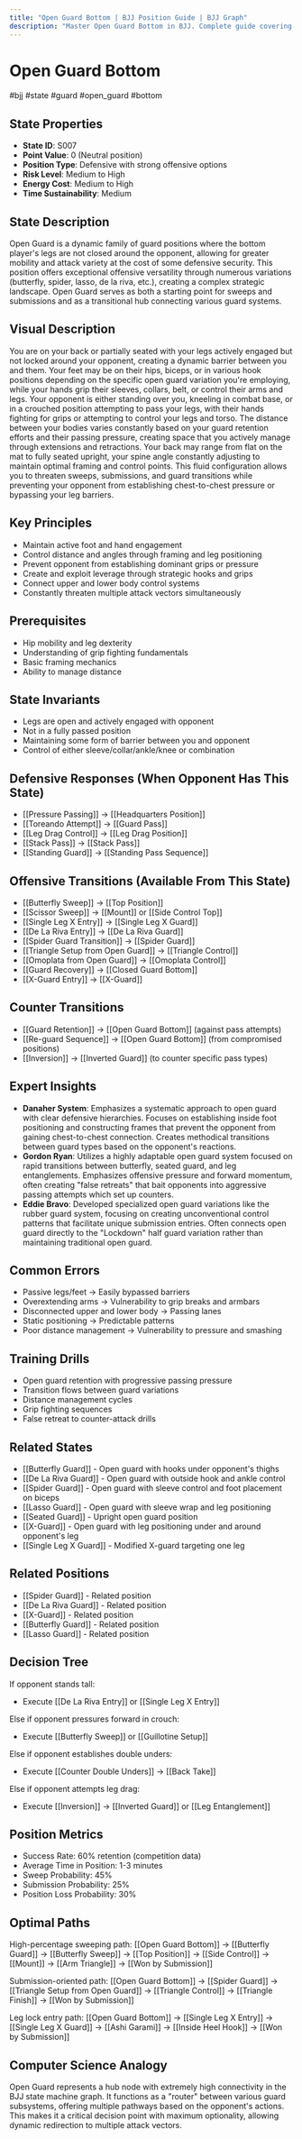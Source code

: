 ```yaml
---
title: "Open Guard Bottom | BJJ Position Guide | BJJ Graph"
description: "Master Open Guard Bottom in BJJ. Complete guide covering setup, control, escapes, and transitions. Success rate: 60%."
---
```




<!-- Schema Markup for SEO -->
<script type="application/ld+json">
{
  "@context": "https://schema.org",
  "@type": "HowTo",
  "name": "How to Use Open Guard Bottom in BJJ",
  "description": "Complete guide to executing techniques and transitions from Open Guard Bottom.",
  "step": [
    {
      "@type": "HowToStep",
      "name": "Execute Butterfly Sweep",
      "text": "From this position, execute Butterfly Sweep to transition to Top Position.",
      "position": 1
    },
    {
      "@type": "HowToStep",
      "name": "Execute Scissor Sweep",
      "text": "From this position, execute Scissor Sweep to transition to Mount.",
      "position": 2
    },
    {
      "@type": "HowToStep",
      "name": "Execute Single Leg X Entry",
      "text": "From this position, execute Single Leg X Entry to transition to Single Leg X Guard.",
      "position": 3
    },
    {
      "@type": "HowToStep",
      "name": "Execute De La Riva Entry",
      "text": "From this position, execute De La Riva Entry to transition to De La Riva Guard.",
      "position": 4
    },
    {
      "@type": "HowToStep",
      "name": "Execute Spider Guard Transition",
      "text": "From this position, execute Spider Guard Transition to transition to Spider Guard.",
      "position": 5
    },
    {
      "@type": "HowToStep",
      "name": "Execute Triangle Setup from Open Guard",
      "text": "From this position, execute Triangle Setup from Open Guard to transition to Triangle Control.",
      "position": 6
    }
  ],
  "tool": [
    "BJJ Gi or No-Gi attire",
    "Training partner",
    "Mat space"
  ],
  "totalTime": "PT5M"
}
</script>
<script type="application/ld+json">
{
  "@context": "https://schema.org",
  "@type": "BreadcrumbList",
  "itemListElement": [
    {
      "@type": "ListItem",
      "position": 1,
      "name": "Home",
      "item": "https://bjjgraph.com/"
    },
    {
      "@type": "ListItem",
      "position": 2,
      "name": "Positions",
      "item": "https://bjjgraph.com/positions/"
    },
    {
      "@type": "ListItem",
      "position": 3,
      "name": "Open Guard Bottom",
      "item": "https://bjjgraph.com/positions/open-guard-bottom"
    }
  ]
}
</script>



<script type="application/ld+json">
{
  "@context": "https://schema.org",
  "@type": "WebPage",
  "name": "Open Guard Bottom",
  "description": "Master Open Guard Bottom in BJJ. Complete guide covering setup, control, escapes, and transitions. Success rate: 60%.",
  "url": "https://bjjgraph.com/positions/open-guard-bottom",
  "isPartOf": {
    "@type": "WebSite",
    "name": "BJJ Graph",
    "url": "https://bjjgraph.com"
  }
}
</script>

# Open Guard Bottom
#bjj #state #guard #open_guard #bottom

## State Properties
- **State ID**: S007
- **Point Value**: 0 (Neutral position)
- **Position Type**: Defensive with strong offensive options
- **Risk Level**: Medium to High
- **Energy Cost**: Medium to High
- **Time Sustainability**: Medium

## State Description
Open Guard is a dynamic family of guard positions where the bottom player's legs are not closed around the opponent, allowing for greater mobility and attack variety at the cost of some defensive security. This position offers exceptional offensive versatility through numerous variations (butterfly, spider, lasso, de la riva, etc.), creating a complex strategic landscape. Open Guard serves as both a starting point for sweeps and submissions and as a transitional hub connecting various guard systems.

## Visual Description

You are on your back or partially seated with your legs actively engaged but not locked around your opponent, creating a dynamic barrier between you and them. Your feet may be on their hips, biceps, or in various hook positions depending on the specific open guard variation you're employing, while your hands grip their sleeves, collars, belt, or control their arms and legs. Your opponent is either standing over you, kneeling in combat base, or in a crouched position attempting to pass your legs, with their hands fighting for grips or attempting to control your legs and torso. The distance between your bodies varies constantly based on your guard retention efforts and their passing pressure, creating space that you actively manage through extensions and retractions. Your back may range from flat on the mat to fully seated upright, your spine angle constantly adjusting to maintain optimal framing and control points. This fluid configuration allows you to threaten sweeps, submissions, and guard transitions while preventing your opponent from establishing chest-to-chest pressure or bypassing your leg barriers.

## Key Principles
- Maintain active foot and hand engagement
- Control distance and angles through framing and leg positioning
- Prevent opponent from establishing dominant grips or pressure
- Create and exploit leverage through strategic hooks and grips
- Connect upper and lower body control systems
- Constantly threaten multiple attack vectors simultaneously

## Prerequisites
- Hip mobility and leg dexterity
- Understanding of grip fighting fundamentals
- Basic framing mechanics
- Ability to manage distance

## State Invariants
- Legs are open and actively engaged with opponent
- Not in a fully passed position
- Maintaining some form of barrier between you and opponent
- Control of either sleeve/collar/ankle/knee or combination

## Defensive Responses (When Opponent Has This State)
- [[Pressure Passing]] → [[Headquarters Position]]
- [[Toreando Attempt]] → [[Guard Pass]]
- [[Leg Drag Control]] → [[Leg Drag Position]]
- [[Stack Pass]] → [[Stack Pass]]
- [[Standing Guard]] → [[Standing Pass Sequence]]

## Offensive Transitions (Available From This State)
- [[Butterfly Sweep]] → [[Top Position]]
- [[Scissor Sweep]] → [[Mount]] or [[Side Control Top]]
- [[Single Leg X Entry]] → [[Single Leg X Guard]]
- [[De La Riva Entry]] → [[De La Riva Guard]]
- [[Spider Guard Transition]] → [[Spider Guard]]
- [[Triangle Setup from Open Guard]] → [[Triangle Control]]
- [[Omoplata from Open Guard]] → [[Omoplata Control]]
- [[Guard Recovery]] → [[Closed Guard Bottom]]
- [[X-Guard Entry]] → [[X-Guard]]

## Counter Transitions
- [[Guard Retention]] → [[Open Guard Bottom]] (against pass attempts)
- [[Re-guard Sequence]] → [[Open Guard Bottom]] (from compromised positions)
- [[Inversion]] → [[Inverted Guard]] (to counter specific pass types)

## Expert Insights
- **Danaher System**: Emphasizes a systematic approach to open guard with clear defensive hierarchies. Focuses on establishing inside foot positioning and constructing frames that prevent the opponent from gaining chest-to-chest connection. Creates methodical transitions between guard types based on the opponent's reactions.
- **Gordon Ryan**: Utilizes a highly adaptable open guard system focused on rapid transitions between butterfly, seated guard, and leg entanglements. Emphasizes offensive pressure and forward momentum, often creating "false retreats" that bait opponents into aggressive passing attempts which set up counters.
- **Eddie Bravo**: Developed specialized open guard variations like the rubber guard system, focusing on creating unconventional control patterns that facilitate unique submission entries. Often connects open guard directly to the "Lockdown" half guard variation rather than maintaining traditional open guard.

## Common Errors
- Passive legs/feet → Easily bypassed barriers
- Overextending arms → Vulnerability to grip breaks and armbars
- Disconnected upper and lower body → Passing lanes
- Static positioning → Predictable patterns
- Poor distance management → Vulnerability to pressure and smashing

## Training Drills
- Open guard retention with progressive passing pressure
- Transition flows between guard variations
- Distance management cycles
- Grip fighting sequences
- False retreat to counter-attack drills

## Related States
- [[Butterfly Guard]] - Open guard with hooks under opponent's thighs
- [[De La Riva Guard]] - Open guard with outside hook and ankle control
- [[Spider Guard]] - Open guard with sleeve control and foot placement on biceps
- [[Lasso Guard]] - Open guard with sleeve wrap and leg positioning
- [[Seated Guard]] - Upright open guard position
- [[X-Guard]] - Open guard with leg positioning under and around opponent's leg
- [[Single Leg X Guard]] - Modified X-guard targeting one leg


## Related Positions

- [[Spider Guard]] - Related position
- [[De La Riva Guard]] - Related position
- [[X-Guard]] - Related position
- [[Butterfly Guard]] - Related position
- [[Lasso Guard]] - Related position

## Decision Tree
If opponent stands tall:
- Execute [[De La Riva Entry]] or [[Single Leg X Entry]]

Else if opponent pressures forward in crouch:
- Execute [[Butterfly Sweep]] or [[Guillotine Setup]]

Else if opponent establishes double unders:
- Execute [[Counter Double Unders]] → [[Back Take]]

Else if opponent attempts leg drag:
- Execute [[Inversion]] → [[Inverted Guard]] or [[Leg Entanglement]]

## Position Metrics
- Success Rate: 60% retention (competition data)
- Average Time in Position: 1-3 minutes
- Sweep Probability: 45%
- Submission Probability: 25%
- Position Loss Probability: 30%

## Optimal Paths
High-percentage sweeping path:
[[Open Guard Bottom]] → [[Butterfly Guard]] → [[Butterfly Sweep]] → [[Top Position]] → [[Side Control]] → [[Mount]] → [[Arm Triangle]] → [[Won by Submission]]

Submission-oriented path:
[[Open Guard Bottom]] → [[Spider Guard]] → [[Triangle Setup from Open Guard]] → [[Triangle Control]] → [[Triangle Finish]] → [[Won by Submission]]

Leg lock entry path:
[[Open Guard Bottom]] → [[Single Leg X Entry]] → [[Single Leg X Guard]] → [[Ashi Garami]] → [[Inside Heel Hook]] → [[Won by Submission]]

## Computer Science Analogy
Open Guard represents a hub node with extremely high connectivity in the BJJ state machine graph. It functions as a "router" between various guard subsystems, offering multiple pathways based on the opponent's actions. This makes it a critical decision point with maximum optionality, allowing dynamic redirection to multiple attack vectors.
